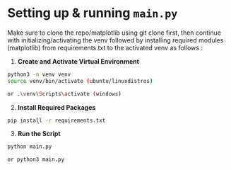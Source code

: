 # Setting up & running `main.py` 

Make sure to clone the repo/matplotlib using git clone first, then continue with initializing/activating the venv followed by installing required modules (matplotlib) from requirements.txt to the activated venv as follows :

1.  **Create and Activate Virtual Environment**
```sh
python3 -m venv venv
source venv/bin/activate (ubuntu/linuxdistros)

or .\venv\Scripts\activate (windows)
```
2.  **Install Required Packages**
```sh
pip install -r requirements.txt
```
3.  **Run the Script**
```sh
python main.py

or python3 main.py